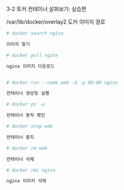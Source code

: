 3-2 토커 컨테이너 살펴보기: 실습편

/var/lib/docker/overlay2
도커 이미지 경로


```bash
# docker search nginx

이미지 찾기

# docker pull nginx

nginx 이미지 다운로드


# docker run --name web -d -p 80:80 nginx

컨테이너 생성및 실행

# docker ps -a

컨테이너 동작 확인

# docker stop web

컨테이너 중지

# docker rm web

컨테이너 삭제

# docker rmi nginx

nginx 이미지 삭제

```

